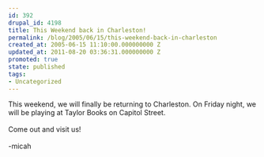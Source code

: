 ```yaml
---
id: 392
drupal_id: 4198
title: This Weekend back in Charleston!
permalink: /blog/2005/06/15/this-weekend-back-in-charleston
created_at: 2005-06-15 11:10:00.000000000 Z
updated_at: 2011-08-20 03:36:31.000000000 Z
promoted: true
state: published
tags:
- Uncategorized
---
```

This weekend, we will finally be returning to Charleston. On Friday night, we will be playing at Taylor Books on Capitol Street.<br /><br />Come out and visit us!<br /><br />-micah
